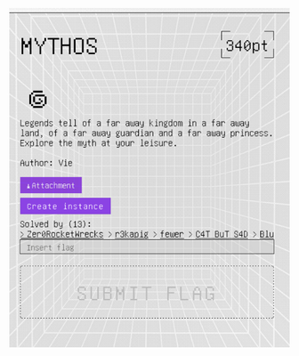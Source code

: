 ![Pasted image 20250629033946.png](../../../../../../../../../../../attachments/Pasted%20image%2020250629033946.png)
